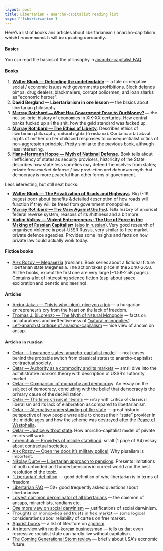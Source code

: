 ```yaml
---
layout: post
title: Libertarian / anarcho-capitalist reading list
tags: ['libertarianism']
---
```


Here’s a list of books and articles about libertarianism / anarcho-capitalism which I recommend. It will be updating constantly.

#### Basics

You can read the basics of the philosophy in [anarcho-capitalist FAQ](http://www.ozarkia.net/bill/anarchism/faq.html).

#### Books

1. [**Walter Block — Defending the undefendable**](http://mises.org/document/3490/Defending-the-Undefendable) — a tale on negative social / economic issues with governments prohibitions. Block defends pimps, drug dealers, blackmailers, corrupt policemen, and loan sharks as "economic heroes".
2. **David Bergland — Libertarianism in one lesson** — the basics about libertarian philosophy.
3. [**Murray Rothbard — What Has Government Done to Our Money?**](http://mises.org/document/617/What-Has-Government-Done-to-Our-Money) — the not-so-brief history of economics in XIX-XX centuries. How central banks fucked up all the shit, how the gold standard was fucked up.
4. [**Murray Rothbard — The Ethics of Liberty**](http://mises.org/document/1179/The-Ethics-of-Liberty). Describes ethics of libertarian philosophy, natural rights (freedoms). Contains a bit about rights of mother on her child and responses to consequentialist critics of non-aggression principle. Pretty similar to the previous book, although less interesting.
5. [**Hans-Hermann Hoppe — Myth of National Defense**](http://mises.org/document/1092/Myth-of-National-Defense-The-Essays-on-the-Theory-and-History-of-Security-Production). Book tells about inefficiency of states as security providers, historicity of the State, describes how state-less societies may defend themselves from states; private free-market defense / law production and debunkes myth that democracy is more peaceful than other forms of government.

Less interesting, but still neat books:

* [**Walter Block — The Privatization of Roads and Highways**](http://mises.org/document/4084/The-Privatization-of-Roads-and-Highways). Big (~1K pages) book about benefits & detailed description of how roads will function if they will be freed from government monopolies.
* [**Murray Rothbard — The Case Against the Fed**](http://mises.org/document/3430/The-Case-Against-the-Fed). Tells history of americal federal reverse system, reasons of its shittiness and a bit more.
* [**Vadim Volkov — Violent Entrepreneurs: The Use of Force in the Making of Russian Capitalism**](http://www.amazon.com/Violent-Entrepreneurs-Making-Russian-Capitalism/dp/0801487781) [(also in russian)](http://eupress.ru/books/index/item/id/114). Very good research of organised violence in post-USSR Russia, very similar to free market private defence agencies. Provides some insights and facts on how private law could actually work today.

#### Fiction books

* [Alex Rozov — Meganezia](http://lib.rus.ec/b/122647) (russian). Book series about a fictional future libertarian state Meganesia. The action takes place in the 2040-2050. All the books, except the first one are very large (~1.5K-2.5K pages). Contains a lot of interesting science fiction (esp. about space exploration and genetic engineering).

#### Articles

* [Andor Jakab — This is why I don’t give you a job](http://andorjakab.blog.hu/2012/01/06/this_is_why_i_don_t_give_you_a_job) — a hungarian entrepreneur’s cry from the heart on the lack of freedom.
* [Thomas J. DiLorenzo — The Myth of Natural Monopoly](http://mises.org/daily/5266/) — facts on unnaturalness and ineffectiveness of [“natural monopolies”](http://en.wikipedia.org/wiki/Natural_monopoly).
* [Left-anarchist critique of anarcho-capitalism](http://www.infoshop.org/AnarchistFAQSectionF) — nice view of ancom on ancap.

#### Articles in russian

* [Oetar — Insurance states: anarcho-capitalist model](http://oetar.livejournal.com/21022.html) — neat cases behind the probable switch from classical states to anarcho-capitalist contractual society.
* [Oetar — Authority as a commodity and its markets](http://oetar.livejournal.com/3646.html) — small dive into the admitistrative markets theory with description of USSR’s authority market.
* [Oetar — Comparison of monarchy and democracy](http://oetar.livejournal.com/1673.html). An essay on the subject of democracy, concluding with the belief that democracy is the primary cause of the decivilization.
* [Oetar — The lame classical liberals](http://oetar.livejournal.com/36217.html) — entry with critics of classical liberalism and its lack of elaboration as compared to libertarianism.
* [Oetar — Alternative understanding of the state](http://oetar.livejournal.com/8785.html) — great historic perspective of how people were able to choose their “state” provider in the middle ages and how the scheme was destroyed after the [Peace of Westphalia](http://en.wikipedia.org/wiki/Peace_of_Westphalia).
* [Oetar — Justice without state](http://oetar.livejournal.com/2020.html). How anarcho-capitalist model of private courts will work.
* [Levenchuk — Providers of mobile statehood](http://offline.computerra.ru/print/offline/1999/320/3326/): small (1 page of A4) essay about contractual societies.
* [Alex Rozov — Open the door, it’s military police!](http://alex-rozoff.livejournal.com/8522.html). Why pluralism is important.
* [Nikolay Durov — Libertarian approach to pensions](https://vk.com/pages?oid=-38801166&amp;p=%D0%9F%D0%B5%D0%BD%D1%81%D0%B8%D0%BE%D0%BD%D0%BD%D0%B0%D1%8F_%D1%81%D0%B8%D1%81%D1%82%D0%B5%D0%BC%D0%B0). Presents limitations of both unfunded and funded pensions in current world and the best resolution of the topic.
* [“Libertarian” definition](http://rln.fm/2012/06/libertarianstvo-i-libertarianec-34502/) — good definition of who libertarian is in terms of freedom.
* [Libertarian FAQ](http://liber.wikidot.com/) — 50+ good frequently asked questions about libertarianism
* [Lowest common denominator of all libertarians](http://oetar.livejournal.com/66093.html) — the common of ancaps, minarchists, randians etc.
* [One more view on social darwinism](http://ev-geniya.livejournal.com/7150.html) — justifications of social darwinism.
* [Thoughts on monopolies and trusts in free market](http://sci-geek.livejournal.com/6757.html) — some logical considerations about reliability of cartels on free market.
* [Agorist books](http://sci-geek.livejournal.com/7323.html) — a list of literature on [agorism](http://en.wikipedia.org/wiki/Agorism).
* [An interview with north-korean businessman](http://slon.ru/world/otkrovennyy_razgovor_s_severokoreyskim_biznesmenom-586903.xhtml) — tells us that even repressive socialist state can hardly live without capitalism.
* [The Coming Generational Storm review](http://kuznetsov.livejournal.com/45231.html) — briefly about USA's economic future.
